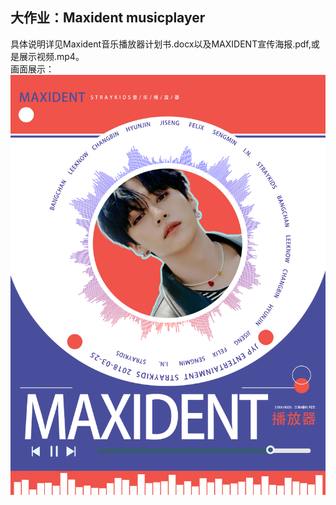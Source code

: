 ## 大作业：Maxident musicplayer  
具体说明详见Maxident音乐播放器计划书.docx以及MAXIDENT宣传海报.pdf,或是展示视频.mp4。  
画面展示：  
![image](https://github.com/Lia1007/CreativeCoding22Fall/blob/main/Maxident%20musicplayer/%E5%B1%95%E7%A4%BA%E5%9B%BE%E7%89%87/%E5%B1%95%E7%A4%BA%E5%9B%BE%E7%89%87.png)

